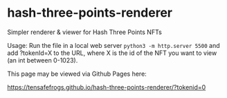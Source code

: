 # hash-three-points-renderer
Simpler renderer &amp; viewer for Hash Three Points NFTs

Usage:
Run the file in a local web server `python3 -m http.server 5500` and add ?tokenId=X to the URL, where X is the id of the NFT you want to view (an int between 0-1023).

This page may be viewed via Github Pages here:

https://tensafefrogs.github.io/hash-three-points-renderer/?tokenid=0
